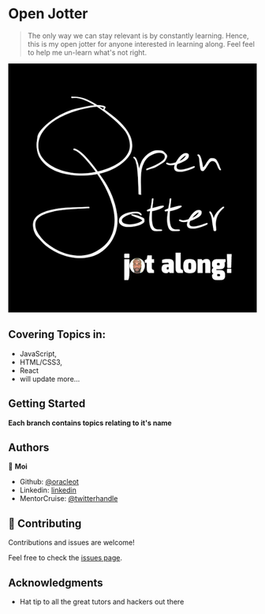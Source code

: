 # Open Jotter

> The only way we can stay relevant is by constantly learning. Hence, this is my open jotter for anyone interested in learning along. Feel feel to help me un-learn what's not right.

![screenshot](./openJotter_new.jpg)

## Covering Topics in:

- JavaScript,
- HTML/CSS3,
- React
- will update more...


## Getting Started

**Each branch contains topics relating to it's name**



## Authors

👤 **Moi**

- Github: [@oracleot](https://github.com/oracleot)
- Linkedin: [linkedin](https://linkedin.com/in/doduronbi)
- MentorCruise: [@twitterhandle](https://mentorcruise.com/mentor/DamilolaOduronbi/)

## 🤝 Contributing

Contributions and issues are welcome!

Feel free to check the [issues page](issues/).

## Acknowledgments

- Hat tip to all the great tutors and hackers out there
